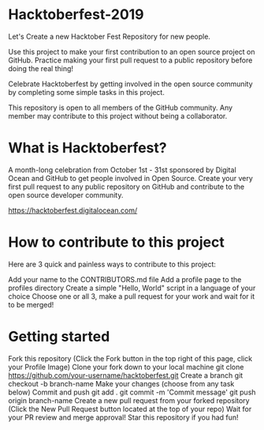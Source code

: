 # Hacktoberfest-2019
Let's Create a new Hacktober Fest Repository for new people.

Use this project to make your first contribution to an open source project on GitHub. Practice making your first pull request to a public repository before doing the real thing!

Celebrate Hacktoberfest by getting involved in the open source community by completing some simple tasks in this project.

This repository is open to all members of the GitHub community. Any member may contribute to this project without being a collaborator.

# What is Hacktoberfest?

A month-long celebration from October 1st - 31st sponsored by Digital Ocean and GitHub to get people involved in Open Source. Create your very first pull request to any public repository on GitHub and contribute to the open source developer community.

https://hacktoberfest.digitalocean.com/

# How to contribute to this project

Here are 3 quick and painless ways to contribute to this project:

Add your name to the CONTRIBUTORS.md file
Add a profile page to the profiles directory
Create a simple "Hello, World" script in a language of your choice
Choose one or all 3, make a pull request for your work and wait for it to be merged!

# Getting started

Fork this repository (Click the Fork button in the top right of this page, click your Profile Image)
Clone your fork down to your local machine
git clone https://github.com/your-username/hacktoberfest.git
Create a branch
git checkout -b branch-name
Make your changes (choose from any task below)
Commit and push
git add .
git commit -m 'Commit message'
git push origin branch-name
Create a new pull request from your forked repository (Click the New Pull Request button located at the top of your repo)
Wait for your PR review and merge approval!
Star this repository if you had fun!
